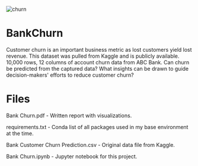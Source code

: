 
![churn](https://github.com/VBradCulbertson/BankChurn/assets/112103910/2f092a20-7aab-4e98-b2e8-1b30113972e9)

# BankChurn

Customer churn is an important business metric as lost customers yield lost revenue. This dataset was pulled from Kaggle and is publicly available. 
10,000 rows, 12 columns of account churn data from ABC Bank. Can churn be predicted from the captured data? What insights can be drawn to guide decision-makers' efforts to reduce customer churn?

# Files

Bank Churn.pdf - Written report with visualizations.

requirements.txt - Conda list of all packages used in my base environment at the time.

Bank Customer Churn Prediction.csv - Original data file from Kaggle.

Bank Churn.ipynb - Jupyter notebook for this project.
